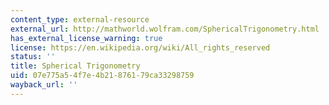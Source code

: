 ```yaml
---
content_type: external-resource
external_url: http://mathworld.wolfram.com/SphericalTrigonometry.html
has_external_license_warning: true
license: https://en.wikipedia.org/wiki/All_rights_reserved
status: ''
title: Spherical Trigonometry
uid: 07e775a5-4f7e-4b21-8761-79ca33298759
wayback_url: ''
---
```

